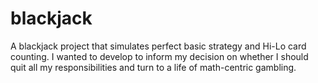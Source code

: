 # blackjack
A blackjack project that simulates perfect basic strategy and Hi-Lo card counting. I wanted to develop to inform my decision on whether I should quit all my responsibilities and turn to a life of math-centric gambling.

